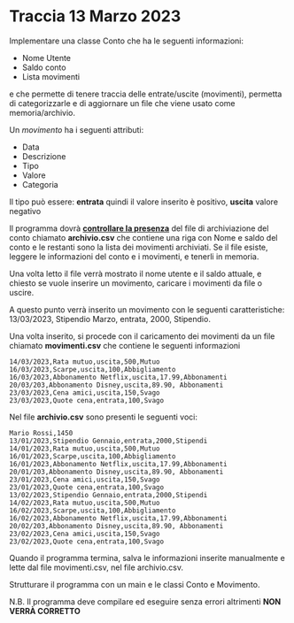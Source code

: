 # Traccia 13 Marzo 2023

Implementare una classe Conto che ha le seguenti informazioni:

- Nome Utente
- Saldo conto
- Lista movimenti

e che permette di tenere traccia delle entrate/uscite (movimenti), permetta di categorizzarle e di aggiornare un file che viene usato come memoria/archivio.

Un _movimento_ ha i seguenti attributi:

- Data
- Descrizione
- Tipo
- Valore
- Categoria

Il tipo può essere: **entrata** quindi il valore inserito è positivo, **uscita** valore negativo

Il programma dovrà
<u> **controllare la presenza**</u>
del file di archiviazione del conto chiamato **archivio.csv** che contiene una riga con Nome e saldo del conto e le restanti sono la lista dei movimenti archiviati. Se il file esiste, leggere le informazioni del conto e i movimenti, e tenerli in memoria.

Una volta letto il file verrà mostrato il nome utente e il saldo attuale, e chiesto se vuole inserire un movimento, caricare i movimenti da file o uscire.

A questo punto verrà inserito un movimento con le seguenti caratteristiche: 13/03/2023, Stipendio Marzo, entrata, 2000, Stipendio.

Una volta inserito, si procede con il caricamento dei movimenti da un file chiamato **movimenti.csv** che contiene le seguenti informazioni

```csv
14/03/2023,Rata mutuo,uscita,500,Mutuo
16/03/2023,Scarpe,uscita,100,Abbigliamento
16/03/2023,Abbonamento Netflix,uscita,17.99,Abbonamenti
20/03/203,Abbonamento Disney,uscita,89.90, Abbonamenti
23/03/2023,Cena amici,uscita,150,Svago
23/03/2023,Quote cena,entrata,100,Svago
```

Nel file **archivio.csv** sono presenti le seguenti voci:

```csv
Mario Rossi,1450
13/01/2023,Stipendio Gennaio,entrata,2000,Stipendi
14/01/2023,Rata mutuo,uscita,500,Mutuo
16/01/2023,Scarpe,uscita,100,Abbigliamento
16/01/2023,Abbonamento Netflix,uscita,17.99,Abbonamenti
20/01/203,Abbonamento Disney,uscita,89.90, Abbonamenti
23/01/2023,Cena amici,uscita,150,Svago
23/01/2023,Quote cena,entrata,100,Svago
13/02/2023,Stipendio Gennaio,entrata,2000,Stipendi
14/02/2023,Rata mutuo,uscita,500,Mutuo
16/02/2023,Scarpe,uscita,100,Abbigliamento
16/02/2023,Abbonamento Netflix,uscita,17.99,Abbonamenti
20/02/203,Abbonamento Disney,uscita,89.90, Abbonamenti
23/02/2023,Cena amici,uscita,150,Svago
23/02/2023,Quote cena,entrata,100,Svago
```

Quando il programma termina, salva le informazioni inserite manualmente e lette dal file movimenti.csv, nel file archivio.csv.

Strutturare il programma con un main e le classi Conto e Movimento.

N.B. Il programma deve compilare ed eseguire senza errori altrimenti **NON VERRÀ CORRETTO**

